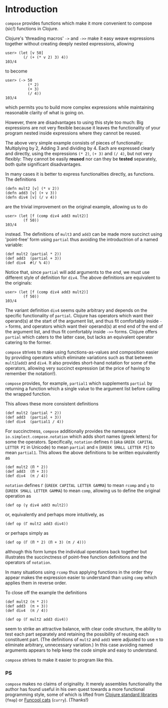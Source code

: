 # Introduction

`compose` provides functions which make it more convenient to compose (sic!) functions in Clojure.

Clojure's 'threading macros' `->` and `->>` make it easy weave expressions together without creating
deeply nested expressions, allowing 

```
user> (let [v 50]
        (/ (+ (* v 2) 3) 4))
103/4
```

to become

```
user> (-> 50
          (* 2)
          (+ 3)
          (/ 4))
103/4
```

which permits you to build more complex expressions while maintaining reasonable clarity of what is
going on.

However, there are disadvantages to using this style too much: Big expressions are not very flexible
because it leaves the functionality of your program nested inside expressions where they cannot be
reused.

The above very simple example consists of pieces of functionality: Multiplying by 2, Adding 3 and
dividing by 4.  Each are expressed clearly and directly, using the expressions `(* 2)`, `(+ 3)` and
`(/ 4)`, but not very flexibly: They cannot be easily **reused** nor can they be **tested**
separately, both quite significant disadvantages.

In many cases it is better to express functionalties directly, as functions. The definitions

```
(defn mult2 [v] (* v 2))
(defn add3 [v] (+ v 3))
(defn div4 [v] (/ v 4))
```

are the trivial improvement on the original example, allowing us to do

```
user> (let [f (comp div4 add3 mult2)]
        (f 50))
103/4
```

instead. The definitions of `mult3` and `add3` can be made more succinct using 'point-free' form
using `partial` thus avoiding the introductrion of a named variable:

```
(def mult2 (partial * 2))
(def add3  (partial + 3))
(def div4  #(/ % 4))
```

Notice that, since `partial` will add arguments to the *end*, we must use different style of definition for
`div4`. The above definitions are equivalent to the originals:

```
user> (let [f (comp div4 add3 mult2)]
        (f 50))
103/4
```

The variant definition `div4` seems quite arbitrary and depends on the specific functionality of
`partial`. Clojure has operators which want their operand(s) at the start of the argument list, and
thus fit comfortably inside `->` forms, and operators which want their operand(s) at end end of the
end of the argument list, and thus fit comfortably inside `->>` forms.  Clojure offers `partial`
which caters to the latter case, but lacks an equivalent operator catering to the former.

`compose` strives to make using functions-as-values and composition easier by providing operators
which eliminate variations such as that between `mult2`/`add3` and `div4`. It also provides
short-hand notation for some of the operators, allowing very succinct expression (at the price of
having to remember the notation!).

`compose` provides, for example, `partial1` which supplements `partial` by returning a function
which a single value to the argument list before calling the wrapped function.

This allows these more consistent definitions

```
(def mult2 (partial * 2))
(def add3  (partial + 3))
(def div4  (partial1 / 4))
```

For succinctness, `compose` additionally provides the namespace `io.simplect.compose.notation` which
adds short names (greek letters) for some the operators. Specifically, `notation` defines `Π` (aka
`GREEK CAPITAL LETTER PI` in Unicode) to mean `partial` and `π` (`GREEK SMALL LETTER PI`) to mean
`partial1`.  This allows the above definitions to be written equivalently as

```
(def mult2 (Π * 2))
(def add3  (Π + 3))
(def div4  (π / 4))
```

`notation` defines `Γ`  (`GREEK CAPITAL LETTER GAMMA`) to mean `rcomp` and `γ` to (`GREEK SMALL
LETTER GAMMA`) to mean `comp`, allowing us to define the original operation as

```
(def op (γ div4 add3 mult2))
```

or, equivalently and perhaps more intuitively, as

```
(def op (Γ mult2 add3 div4))
```

or perhaps simply as

```
(def op (Γ (Π * 2) (Π + 3) (π / 4)))
```

although this form lumps the individual operations back together but illustrates the succinctness of
point-free function definitions and the operators of `notation`.

In many situations using `rcomp` thus applying functions in the order they appear makes the
expression easier to understand than using `comp` which applies them in reverse order.

To close off the example the definitions

```
(def mult2 (π * 2))
(def add3  (π + 3))
(def div4  (π / 4))

(def op (Γ mult2 add3 div4))
```

seem to strike an attractive balance, with clear code structure, the ability to test each part
separately and retaining the possibility of reusing each constituent part. (The definitions of
`mult2` and `add3` were adjusted to use `π` to eliminate arbitrary, unnecessary variation.) In this
case avoiding named arguments appears to help keep the code simple and easy to understand.

`compose` strives to make it easier to program like this.

### PS

`compose` makes no claims of originality.  It merely assembles functionality the author has found
useful in his own quest towards a more functional programming style, some of which is lifted from
[Clojure standard libraries](https://github.com/clojure/algo.generic) (`fmap`) or [Funcool
cats](http://funcool.github.io/cats/latest/) (`curry`).  (Thanks!)
